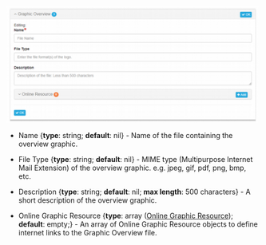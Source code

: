 ![Graphic Overview](/assets/reference/edit-objects/graphicOverview.png)

  * <span class="md-element">Name</span> <i class="fa fa-asterisk required" title="Required"> </i> {**type**: string; **default**: nil} - Name of the file containing the overview graphic.  

  * <span class="md-element">File Type</span> {**type**: string; **default**: nil} - MIME type (Multipurpose Internet Mail Extension) of the overview graphic.  e.g. jpeg, gif, pdf, png, bmp, etc.
  
  * <span class="md-element">Description</span> {**type**: string; **default**: nil; **max length**: 500 characters} - A short description of the overview graphic.
 
  * <span class="md-panel">Online Graphic Resource</span> {**type**: array ([<span class="md-panel">Online Graphic Resource</span>](../main-panels/onlineGraphicResource-panel.md)); **default**: empty;} - An array of <span class="md-panel">Online Graphic Resource</span> objects to define internet links to the <span class="md-panel">Graphic Overview</span> file.
